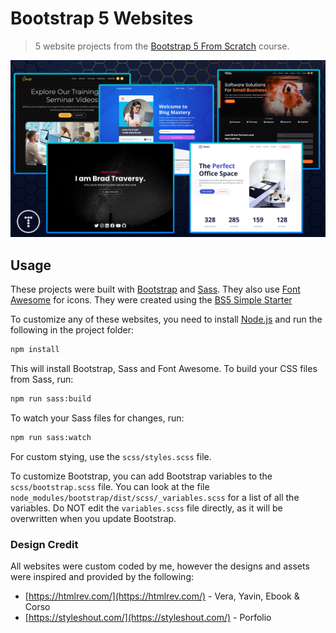 # Bootstrap 5 Websites

> 5 website projects from the [Bootstrap 5 From Scratch](#) course.

<img src="screen.png" />

## Usage

These projects were built with [Bootstrap](https://getbootstrap.com/) and [Sass](https://sass-lang.com/). They also use [Font Awesome](https://fontawesome.com/) for icons. They were created using the [BS5 Simple Starter](https://github.com/bradtraversy/bs5-simple-starter)

To customize any of these websites, you need to install [Node.js](https://nodejs.org/en/) and run the following in the project folder:

```bash
npm install
```

This will install Bootstrap, Sass and Font Awesome. To build your CSS files from Sass, run:

```bash
npm run sass:build
```

To watch your Sass files for changes, run:

```bash
npm run sass:watch
```

For custom stying, use the `scss/styles.scss` file.

To customize Bootstrap, you can add Bootstrap variables to the `scss/bootstrap.scss` file. You can look at the file `node_modules/bootstrap/dist/scss/_variables.scss` for a list of all the variables. Do NOT edit the `variables.scss` file directly, as it will be overwritten when you update Bootstrap.

### Design Credit

All websites were custom coded by me, however the designs and assets were inspired and provided by the following:

- [https://htmlrev.com/](https://htmlrev.com/) - Vera, Yavin, Ebook & Corso
- [https://styleshout.com/](https://styleshout.com/) - Porfolio

